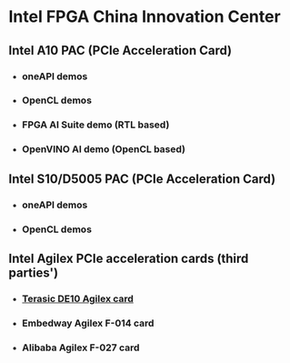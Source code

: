 # Intel FPGA China Innovation Center 
## Intel A10 PAC (PCIe Acceleration Card)
- ### oneAPI demos
- ### OpenCL demos
- ### FPGA AI Suite demo (RTL based)
- ### OpenVINO AI demo (OpenCL based)
## Intel S10/D5005 PAC (PCIe Acceleration Card)
- ### oneAPI demos
- ### OpenCL demos

## Intel Agilex PCIe acceleration cards (third parties')
- ### [Terasic DE10 Agilex card](https://github.com/qhuang00/Intel-FPGA-Software/blob/67ab32c5f1b39fb843ab891e1742934ddafd29eb/Agilex/Terasic.md) 
- ### Embedway Agilex F-014 card
- ### Alibaba Agilex F-027 card
